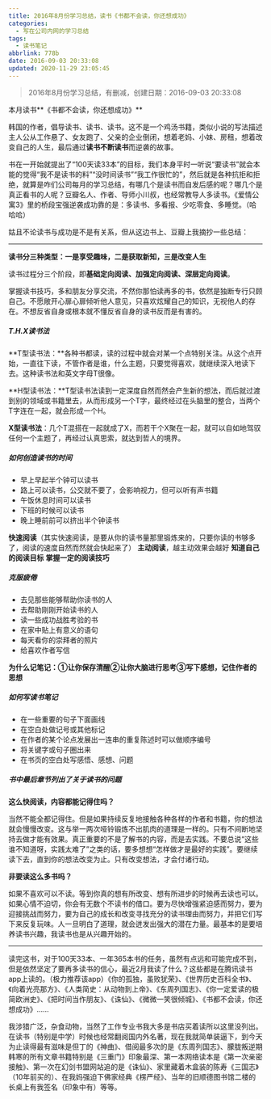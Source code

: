 ```yaml
---
title: 2016年8月份学习总结，读书《书都不会读，你还想成功》
categories:
  - 写在公司内网的学习总结
tags:
  - 读书笔记
abbrlink: 778b
date: 2016-09-03 20:33:08
updated: 2020-11-29 23:05:45
---
```


> 2016年8月份学习总结，有删减，创建日期：2016-09-03 20:33:08

本月读书**《书都不会读，你还想成功》**

韩国的作者，倡导读书、读书、读书。这不是一个鸡汤书籍，类似小说的写法描述主人公从工作悬了、女友跑了、父亲的企业倒闭，想着老妈、小妹、房租，想着改变自己的人生，最后通过**读书不断读书**而逆袭的故事。

书在一开始就提出了“100天读33本”的目标，我们本身平时一听说“要读书”就会本能的觉得“我不是读书的料”“没时间读书”“我工作很忙的”，然后就是各种抗拒和拒绝，就算是咋们公司每月的学习总结，有哪几个是读书而自发后感的呢？哪几个是真正看书的人呢？豆瓣名人、作者、导师小川叔，也经常教导人多读书。《爱情公寓3》里的桥段宝强逆袭成功靠的是：多读书、多看报、少吃零食、多睡觉。（哈哈哈）

<!-- more -->

姑且不论读书与成功是不是有关系，但从这边书上、豆瓣上我摘抄一些总结：

---

**读书分三种类型：一是享受趣味，二是获取新知，三是改变人生**

读书过程分三个阶段，即**基础定向阅读、加强定向阅读、深层定向阅读**。

掌握读书技巧，多和朋友分享交流，不然你那怕读再多的书，依然是独断专行只顾自己。不愿敞开心扉心扉倾听他人意见，只喜欢炫耀自己的知识，无视他人的存在。不想反省自身或根本就不懂反省自身的读书反而是有害的。

##### T.H.X读书法

**T型读书法：**各种书都读，读的过程中就会对某一个点特别关注。从这个点开始，一直往下读，不管作者是谁，什么主题，只要觉得喜欢，就继续深入地读下去。这种读书法和英文字母T很像。

**H型读书法：**T型读书法读到一定深度自然而然会产生新的想法，而后就过渡到别的领域或书籍里去，从而形成另一个T字，最终经过在头脑里的整合，当两个T字连在一起，就会形成一个H。

**X型读书法**：几个T混搭在一起就成了X，而若干个X聚在一起，就可以自如地驾驭任何一个主题了，再经过认真思索，就达到哲人的境界。

##### 如何创造读书的时间

- 早上早起半个钟可以读书
- 路上可以读书，公交就不要了，会影响视力，但可以听有声书籍
- 午饭休息时间可以读书
- 下班的时候可以读书
- 晚上睡前前可以挤出半个钟读书

**快速阅读**（其实快速阅读，是要从你的读书量那里锻炼来的，只要你读的书够多了，阅读的速度自然而然就会快起来了）
**主动阅读**，越主动效果会越好
**知道自己的阅读目标**
**掌握一定的阅读技巧**

##### 克服疲倦

- 去见那些能够帮助你读书的人
- 去帮助刚刚开始读书的人
- 读一些成功战胜考验的书
- 在家中贴上有意义的语句
- 每天看你的崇拜者的照片
- 给喜欢作者写信

**为什么记笔记：①让你保存清醒②让你大脑进行思考③写下感想，记住作者的思想**

##### 如何写读书笔记

- 在一些重要的句子下面画线
- 在空白处做记号或其他标记
- 在作者的某个论点发展出一连串的重复陈述时可以做顺序编号
- 将关键字或句子圈出来
- 在书页的空白处写感悟、感想、问题

##### 书中最后章节列出了关于读书的问题

**这么快阅读，内容都能记得住吗？**

当然不能全都记得住。但是如果持续反复地接触各种各样的作者和书籍，你的想法就会慢慢改变。这与举一两次哑铃锻炼不出肌肉的道理是一样的。只有不间断地坚持去做才能有效果。真正重要的不是了解书的内容，而是去实践。不要总说“这些谁不知道呀，实践太难了”之类的话，要多想想“怎样做才是最好的实践”。要继续读下去，直到你的想法改变为止。只有改变想法，才会付诸行动。

**非要读这么多书吗？**

如果不喜欢可以不读。等到你真的想有所改变、想有所进步的时候再去读也可以。如果心情不迫切，你会有无数个不读书的借口。要为尽快增强紧迫感而努力，要为迎接挑战而努力，要为自己的成长和改变寻找充分的读书理由而努力，并把它们写下来反复玩味。人一旦明白了道理，就会迸发出强大的潜在力量。最基本的是要培养读书兴趣，我读书也是从兴趣开始的。

---

读完这书，对于100天33本、一年365本书的任务，虽然有点远和可能完成不到，但是依然坚定了要再多读书的信心，最近2月我读了什么？这些都是在腾讯读书app上读的。（极力推荐该app）《你的孤独，虽败犹荣》、《世界历史百科全书》、《向着光亮那方》、《人类简史：从动物到上帝》、《东周列国志》、《你一定爱读的极简欧洲史》、《把时间当作朋友》、《诛仙》、《微微一笑很倾城》、《书都不会读，你还想成功》……

我涉猎广泛，杂食动物，当然了工作专业书我大多是书店买着读所以这里没列出。在读书（特别是中学）时候也经常翻阅国内外名著，现在我就简单装逼下，到今天为止读得最有滋味是但丁的《神曲》、借阅最多次的是《东周列国志》、朦胧叛逆期韩寒的所有文章书籍特别是《三重门》印象最深、第一本网络读本是《第一次亲密接触》、第一次在幻剑书盟网站追的是《诛仙》、家里藏着木盒装的陈寿《三国志》（10年前买的）、在我妈强迫下佛家经典《楞严经》、当年的旧顺德图书馆二楼的长桌上有我签名（印象中有）等等。
